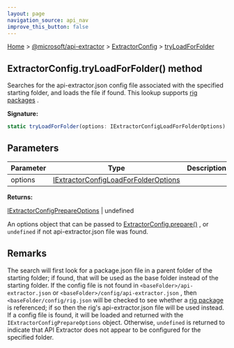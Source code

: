 ```yaml
---
layout: page
navigation_source: api_nav
improve_this_button: false
---
```



[Home](./index.md) &gt; [@microsoft/api-extractor](./api-extractor.md) &gt; [ExtractorConfig](./api-extractor.extractorconfig.md) &gt; [tryLoadForFolder](./api-extractor.extractorconfig.tryloadforfolder.md)

## ExtractorConfig.tryLoadForFolder() method

Searches for the api-extractor.json config file associated with the specified starting folder, and loads the file if found. This lookup supports [rig packages](https://www.npmjs.com/package/@rushstack/rig-package) .

<b>Signature:</b>

```typescript
static tryLoadForFolder(options: IExtractorConfigLoadForFolderOptions): IExtractorConfigPrepareOptions | undefined;
```

## Parameters

|  Parameter | Type | Description |
|  --- | --- | --- |
|  options | [IExtractorConfigLoadForFolderOptions](./api-extractor.iextractorconfigloadforfolderoptions.md) |  |

<b>Returns:</b>

[IExtractorConfigPrepareOptions](./api-extractor.iextractorconfigprepareoptions.md) \| undefined

An options object that can be passed to [ExtractorConfig.prepare()](./api-extractor.extractorconfig.prepare.md) , or `undefined` if not api-extractor.json file was found.

## Remarks

The search will first look for a package.json file in a parent folder of the starting folder; if found, that will be used as the base folder instead of the starting folder. If the config file is not found in `<baseFolder>/api-extractor.json` or `<baseFolder>/config/api-extractor.json` , then `<baseFolder/config/rig.json` will be checked to see whether a [rig package](https://www.npmjs.com/package/@rushstack/rig-package) is referenced; if so then the rig's api-extractor.json file will be used instead. If a config file is found, it will be loaded and returned with the `IExtractorConfigPrepareOptions` object. Otherwise, `undefined` is returned to indicate that API Extractor does not appear to be configured for the specified folder.
